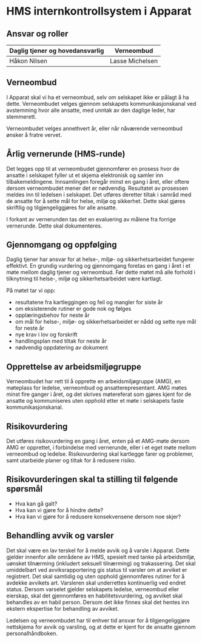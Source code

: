 <!--
Apparat company repository (c) by Håkon Nilsen, et.al.

Apparat company repository is licensed under a
Creative Commons Attribution 4.0 International License.

You should have received a copy of the license along with this
work. If not, see <http://creativecommons.org/licenses/by/4.0/>.
-->

# HMS internkontrollsystem i Apparat

## Ansvar og roller

| Daglig tjener og hovedansvarlig | Verneombud      |
| ------------------------------- | --------------- |
| Håkon Nilsen                    | Lasse Michelsen |

## Verneombud

I Apparat skal vi ha et verneombud, selv om selskapet ikke er pålagt å ha dette. Verneombudet velges gjennom selskapets kommunikasjonskanal ved avstemming hvor alle ansatte, med unntak av den daglige leder, har stemmerett.

Verneombudet velges annethvert år, eller når nåværende verneombud ønsker å fratre vervet.

## Årlig vernerunde (HMS-runde)

Det legges opp til at verneombudet gjennomfører en prosess hvor de ansatte i selskapet fyller ut et skjema elektronisk og samler inn tilbakemeldingene. Innsamlingen foregår minst en gang i året, eller oftere dersom verneombudet mener det er nødvendig. Resultatet av prosessen meldes inn til ledelsen i selskapet. Det utføres deretter tiltak i samråd med de ansatte for å sette mål for helse, miljø og sikkerhet. Dette skal gjøres skriftlig og tilgjengeliggjøres for alle ansatte.

I forkant av vernerunden tas det en evaluering av målene fra forrige vernerunde. Dette skal dokumenteres.

## Gjennomgang og oppfølging

Daglig tjener har ansvar for at helse-, miljø- og sikkerhetsarbeidet fungerer effektivt. En grundig vurdering og gjennomgang foretas en gang i året i et møte mellom daglig tjener og verneombud. Før dette møtet må alle forhold i tilknytning til helse-, miljø og sikkerhetsarbeidet være kartlagt.

På møtet tar vi opp:

- resultatene fra kartleggingen og feil og mangler for siste år
- om eksisterende rutiner er gode nok og følges
- opplæringsbehov for neste år
- om mål for helse-, miljø- og sikkerhetsarbeidet er nådd og sette nye mål for neste år
- nye krav i lov og forskrift
- handlingsplan med tiltak for neste år
- nødvendig oppdatering av dokument

## Opprettelse av arbeidsmiljøgruppe

Verneombudet har rett til å opprette en arbeidsmiljøgruppe (AMG), en møteplass for ledelse, verneombud og ansatterepresentant. AMG møtes minst fire ganger i året, og det skrives møtereferat som gjøres kjent for de ansatte og kommuniseres uten opphold etter et møte i selskapets faste kommunikasjonskanal.

## Risikovurdering

Det utføres risikovurdering en gang i året, enten på et AMG-møte dersom AMG er opprettet, i forbindelse med vernerunde, eller i et eget møte mellom verneombud og ledelse. Risikovurdering skal kartlegge farer og problemer, samt utarbeide planer og tiltak for å redusere risiko.

## Risikovurderingen skal ta stilling til følgende spørsmål

- Hva kan gå galt?
- Hva kan vi gjøre for å hindre dette?
- Hva kan vi gjøre for å redusere konsekvensene dersom noe skjer?

## Behandling avvik og varsler

Det skal være en lav terskel for å melde avvik og å varsle i Apparat. Dette gjelder innenfor alle områdene av HMS, spesielt med tanke på arbeidsmiljø, uønsket tilnærming (inkludert seksuell tilnærming) og trakassering. Det skal umiddelbart ved avviksrapportering gis status til varsler om at avviket er registrert. Det skal samtidig og uten opphold gjennomføres rutiner for å avdekke avvikets art. Varsleren skal underrettes kontinuerlig ved endret status. Dersom varselet gjelder selskapets ledelse, verneombud eller eierskap, skal det gjennomføres en habilitetsvurdering, og avviket skal behandles av en habil person. Dersom det ikke finnes skal det hentes inn ekstern ekspertise for behandling av avviket.

Ledelsen og verneombudet har til enhver tid ansvar for å tilgjengeliggjøre nettskjema for avvik og varsling, og at dette er kjent for de ansatte gjennom personalhåndboken.
